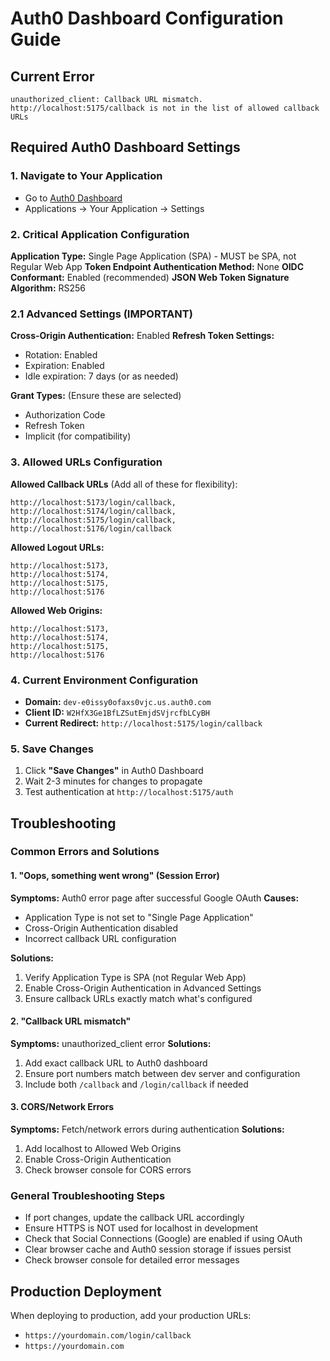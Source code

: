 # Auth0 Dashboard Configuration Guide

## Current Error
```
unauthorized_client: Callback URL mismatch.
http://localhost:5175/callback is not in the list of allowed callback URLs
```

## Required Auth0 Dashboard Settings

### 1. Navigate to Your Application
- Go to [Auth0 Dashboard](https://manage.auth0.com/)
- Applications → Your Application → Settings

### 2. Critical Application Configuration
**Application Type:** Single Page Application (SPA) - MUST be SPA, not Regular Web App
**Token Endpoint Authentication Method:** None
**OIDC Conformant:** Enabled (recommended)
**JSON Web Token Signature Algorithm:** RS256

### 2.1 Advanced Settings (IMPORTANT)
**Cross-Origin Authentication:** Enabled
**Refresh Token Settings:**
- Rotation: Enabled
- Expiration: Enabled
- Idle expiration: 7 days (or as needed)

**Grant Types:** (Ensure these are selected)
- Authorization Code
- Refresh Token
- Implicit (for compatibility)

### 3. Allowed URLs Configuration

**Allowed Callback URLs** (Add all of these for flexibility):
```
http://localhost:5173/login/callback,
http://localhost:5174/login/callback,
http://localhost:5175/login/callback,
http://localhost:5176/login/callback
```

**Allowed Logout URLs:**
```
http://localhost:5173,
http://localhost:5174,
http://localhost:5175,
http://localhost:5176
```

**Allowed Web Origins:**
```
http://localhost:5173,
http://localhost:5174,
http://localhost:5175,
http://localhost:5176
```

### 4. Current Environment Configuration
- **Domain:** `dev-e0issy0ofaxs0vjc.us.auth0.com`
- **Client ID:** `W2HfX3Ge1BfLZSutEmjdSVjrcfbLCyBH`
- **Current Redirect:** `http://localhost:5175/login/callback`

### 5. Save Changes
1. Click **"Save Changes"** in Auth0 Dashboard
2. Wait 2-3 minutes for changes to propagate
3. Test authentication at `http://localhost:5175/auth`

## Troubleshooting

### Common Errors and Solutions

#### 1. "Oops, something went wrong" (Session Error)
**Symptoms:** Auth0 error page after successful Google OAuth
**Causes:**
- Application Type is not set to "Single Page Application"
- Cross-Origin Authentication disabled
- Incorrect callback URL configuration

**Solutions:**
1. Verify Application Type is SPA (not Regular Web App)
2. Enable Cross-Origin Authentication in Advanced Settings
3. Ensure callback URLs exactly match what's configured

#### 2. "Callback URL mismatch"
**Symptoms:** unauthorized_client error
**Solutions:**
1. Add exact callback URL to Auth0 dashboard
2. Ensure port numbers match between dev server and configuration
3. Include both `/callback` and `/login/callback` if needed

#### 3. CORS/Network Errors
**Symptoms:** Fetch/network errors during authentication
**Solutions:**
1. Add localhost to Allowed Web Origins
2. Enable Cross-Origin Authentication
3. Check browser console for CORS errors

### General Troubleshooting Steps
- If port changes, update the callback URL accordingly
- Ensure HTTPS is NOT used for localhost in development
- Check that Social Connections (Google) are enabled if using OAuth
- Clear browser cache and Auth0 session storage if issues persist
- Check browser console for detailed error messages

## Production Deployment
When deploying to production, add your production URLs:
- `https://yourdomain.com/login/callback`
- `https://yourdomain.com`